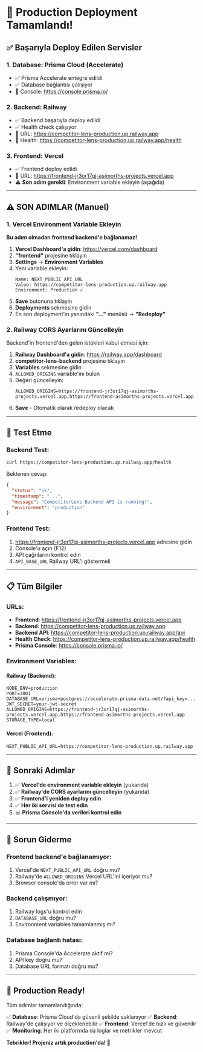 # 🎉 Production Deployment Tamamlandı!

## ✅ Başarıyla Deploy Edilen Servisler

### 1. **Database: Prisma Cloud (Accelerate)**
- ✅ Prisma Accelerate entegre edildi
- ✅ Database bağlantısı çalışıyor
- 🔗 Console: https://console.prisma.io/

### 2. **Backend: Railway**
- ✅ Backend başarıyla deploy edildi
- ✅ Health check çalışıyor
- 🔗 URL: https://competitor-lens-production.up.railway.app
- 🔗 Health: https://competitor-lens-production.up.railway.app/health

### 3. **Frontend: Vercel**
- ✅ Frontend deploy edildi
- 🔗 URL: https://frontend-jr3or17qj-asimorths-projects.vercel.app
- ⚠️ **Son adım gerekli**: Environment variable ekleyin (aşağıda)

---

## ⚠️ SON ADIMLAR (Manuel)

### 1. **Vercel Environment Variable Ekleyin**

**Bu adım olmadan frontend backend'e bağlanamaz!**

1. **Vercel Dashboard'a gidin**: https://vercel.com/dashboard
2. **"frontend"** projesine tıklayın
3. **Settings** → **Environment Variables**
4. Yeni variable ekleyin:
   ```
   Name: NEXT_PUBLIC_API_URL
   Value: https://competitor-lens-production.up.railway.app
   Environment: Production ✓
   ```
5. **Save** butonuna tıklayın
6. **Deployments** sekmesine gidin
7. En son deployment'ın yanındaki **"..."** menüsü → **"Redeploy"**

### 2. **Railway CORS Ayarlarını Güncelleyin**

Backend'in frontend'den gelen istekleri kabul etmesi için:

1. **Railway Dashboard'a gidin**: https://railway.app/dashboard
2. **competitor-lens-backend** projesine tıklayın
3. **Variables** sekmesine gidin
4. `ALLOWED_ORIGINS` variable'ını bulun
5. Değeri güncelleyin:
   ```
   ALLOWED_ORIGINS=https://frontend-jr3or17qj-asimorths-projects.vercel.app,https://frontend-asimorths-projects.vercel.app
   ```
6. **Save** - Otomatik olarak redeploy olacak

---

## 🧪 Test Etme

### Backend Test:
```bash
curl https://competitor-lens-production.up.railway.app/health
```

Beklenen cevap:
```json
{
  "status": "ok",
  "timestamp": "...",
  "message": "CompetitorLens Backend API is running!",
  "environment": "production"
}
```

### Frontend Test:
1. https://frontend-jr3or17qj-asimorths-projects.vercel.app adresine gidin
2. Console'u açın (F12)
3. API çağrılarını kontrol edin
4. `API_BASE_URL` Railway URL'i göstermeli

---

## 📋 Tüm Bilgiler

### URLs:
- **Frontend**: https://frontend-jr3or17qj-asimorths-projects.vercel.app
- **Backend**: https://competitor-lens-production.up.railway.app
- **Backend API**: https://competitor-lens-production.up.railway.app/api
- **Health Check**: https://competitor-lens-production.up.railway.app/health
- **Prisma Console**: https://console.prisma.io/

### Environment Variables:

#### Railway (Backend):
```env
NODE_ENV=production
PORT=3001
DATABASE_URL=prisma+postgres://accelerate.prisma-data.net/?api_key=...
JWT_SECRET=your-jwt-secret
ALLOWED_ORIGINS=https://frontend-jr3or17qj-asimorths-projects.vercel.app,https://frontend-asimorths-projects.vercel.app
STORAGE_TYPE=local
```

#### Vercel (Frontend):
```env
NEXT_PUBLIC_API_URL=https://competitor-lens-production.up.railway.app
```

---

## 🎯 Sonraki Adımlar

1. ✅ **Vercel'de environment variable ekleyin** (yukarıda)
2. ✅ **Railway'de CORS ayarlarını güncelleyin** (yukarıda)
3. ✅ **Frontend'i yeniden deploy edin**
4. ✅ **Her iki servisi de test edin**
5. 📊 **Prisma Console'da verileri kontrol edin**

---

## 🔧 Sorun Giderme

### Frontend backend'e bağlanamıyor:
1. Vercel'de `NEXT_PUBLIC_API_URL` doğru mu?
2. Railway'de `ALLOWED_ORIGINS` Vercel URL'ini içeriyor mu?
3. Browser console'da error var mı?

### Backend çalışmıyor:
1. Railway logs'u kontrol edin
2. `DATABASE_URL` doğru mu?
3. Environment variables tamamlanmış mı?

### Database bağlantı hatası:
1. Prisma Console'da Accelerate aktif mi?
2. API key doğru mu?
3. Database URL formatı doğru mu?

---

## 🚀 Production Ready!

Tüm adımlar tamamlandığında:

✅ **Database**: Prisma Cloud'da güvenli şekilde saklanıyor
✅ **Backend**: Railway'de çalışıyor ve ölçeklenebilir
✅ **Frontend**: Vercel'de hızlı ve güvenilir
✅ **Monitoring**: Her iki platformda da loglar ve metrikler mevcut

**Tebrikler! Projeniz artık production'da! 🎉**

